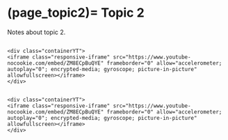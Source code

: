 (page_topic2)=
Topic 2
=======================

Notes about topic 2.

```{dropdown} <label><input type="checkbox" id="video2-1" class="box"> **Video 2.1: Introduction to Jackrabbits (4:05)** </input></label> 

<div class="containerYT">
<iframe class="responsive-iframe" src="https://www.youtube-nocookie.com/embed/ZM8ECpBuQYE" frameborder="0" allow="accelerometer; autoplay="0"; encrypted-media; gyroscope; picture-in-picture" allowfullscreen></iframe>
</div>

```

```{dropdown} <label><input type="checkbox" id="video2-2" class="box"> **Video 2.2: Introduction to Jackrabbits (4:05)** </input></label> 

<div class="containerYT">
<iframe class="responsive-iframe" src="https://www.youtube-nocookie.com/embed/ZM8ECpBuQYE" frameborder="0" allow="accelerometer; autoplay="0"; encrypted-media; gyroscope; picture-in-picture" allowfullscreen></iframe>
</div>

```